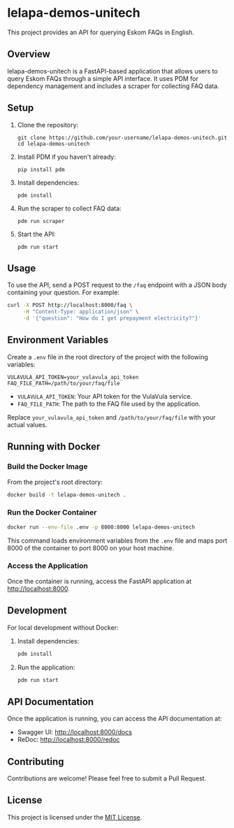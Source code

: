 # lelapa-demos-unitech

This project provides an API for querying Eskom FAQs in English.

## Overview

lelapa-demos-unitech is a FastAPI-based application that allows users to query Eskom FAQs through a simple API interface. It uses PDM for dependency management and includes a scraper for collecting FAQ data.

## Setup

1. Clone the repository:
   ```
   git clone https://github.com/your-username/lelapa-demos-unitech.git
   cd lelapa-demos-unitech
   ```

2. Install PDM if you haven't already:
   ```
   pip install pdm
   ```

3. Install dependencies:
   ```
   pdm install
   ```

4. Run the scraper to collect FAQ data:
   ```
   pdm run scraper
   ```

5. Start the API:
   ```
   pdm run start
   ```

## Usage

To use the API, send a POST request to the `/faq` endpoint with a JSON body containing your question. For example:

```bash
curl -X POST http://localhost:8000/faq \
     -H "Content-Type: application/json" \
     -d '{"question": "How do I get prepayment electricity?"}'
```

## Environment Variables

Create a `.env` file in the root directory of the project with the following variables:

```
VULAVULA_API_TOKEN=your_vulavula_api_token
FAQ_FILE_PATH=/path/to/your/faq/file
```

- `VULAVULA_API_TOKEN`: Your API token for the VulaVula service.
- `FAQ_FILE_PATH`: The path to the FAQ file used by the application.

Replace `your_vulavula_api_token` and `/path/to/your/faq/file` with your actual values.

## Running with Docker

### Build the Docker Image

From the project's root directory:

```bash
docker build -t lelapa-demos-unitech .
```

### Run the Docker Container

```bash
docker run --env-file .env -p 8000:8000 lelapa-demos-unitech
```

This command loads environment variables from the `.env` file and maps port 8000 of the container to port 8000 on your host machine.

### Access the Application

Once the container is running, access the FastAPI application at [http://localhost:8000](http://localhost:8000).

## Development

For local development without Docker:

1. Install dependencies:
   ```bash
   pdm install
   ```

2. Run the application:
   ```bash
   pdm run start
   ```

## API Documentation

Once the application is running, you can access the API documentation at:

- Swagger UI: [http://localhost:8000/docs](http://localhost:8000/docs)
- ReDoc: [http://localhost:8000/redoc](http://localhost:8000/redoc)

## Contributing

Contributions are welcome! Please feel free to submit a Pull Request.

## License

This project is licensed under the [MIT License](LICENSE).

